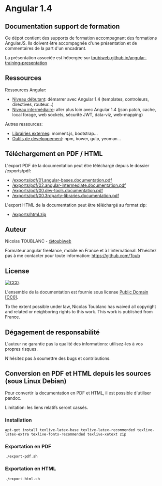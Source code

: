 # Angular 1.4

## Documentation support de formation

Ce dépot contient des supports de formation accompagnant des formations AngularJS. Ils doivent être accompagnée d'une présentation et de commentaires de la part d'un encadrant.

La présentation associée est hébergée sur [toubiweb.github.io/angular-training-presentation](http://toubiweb.github.io/angular-training-presentation)

## Ressources

Ressources Angular: 
* [Niveau débutant](./01.angular-bases.documentation/01.00.angular-bases.documentation-fr.md): démarrer avec Angular 1.4 (templates, controleurs, directives, routeur...)
* [Niveau intermédiaire](02.angular-intermediate.documentation/02.00.angular-intermediate.documentation-fr.md): aller plus loin avec Angular 1.4 (json patch, cache, local forage, web sockets, sécurité JWT, data-viz, web-mapping)

Autres ressources:

* [Librairies externes](00.3rdparty-libraries.documentation/00.3rdparty-libraries.documentation-fr.md): moment.js, bootstrap...
* [Outils de développement](00.dev-tools.documentation/00.dev-tools.documentation-fr.md): npm, bower, gulp, yeoman...

## Téléchargement en PDF / HTML

L'export PDF de la documentation peut être téléchargé depuis le dossier /exports/pdf:

* [/exports/pdf/01.angular-bases.documentation.pdf](../../raw/master/exports/pdf/01.angular-bases.documentation.pdf)
* [/exports/pdf/02.angular-intermediate.documentation.pdf](../../raw/master/exports/pdf/02.angular-intermediate.documentation.pdf)
* [/exports/pdf/00.dev-tools.documentation.pdf](../../raw/master/exports/pdf/00.dev-tools.documentation.pdf)
* [/exports/pdf/00.3rdparty-libraries.documentation.pdf](../../raw/master/exports/pdf/00.3rdparty-libraries.documentation.pdf)

L'export HTML de la documentation peut être téléchargé au format zip:

* [/exports/html.zip](../../raw/master/exports/html.zip)

## Auteur

Nicolas TOUBLANC - [@toubiweb](https://twitter.com/Toubiweb)

Formateur angular freelance, mobile en France et à l'international. N'hésitez pas à me contacter pour toute information: https://github.com/Toub

## License

[![CC0](http://i.creativecommons.org/p/zero/1.0/88x31.png)](http://creativecommons.org/publicdomain/zero/1.0/).

L'ensemble de la documentation est fournie sous license [Public Domain [CC0]](http://creativecommons.org/publicdomain/zero/1.0/).

To the extent possible under law, <span resource="[_:publisher]" rel="dct:publisher"><span property="dct:title">Nicolas Toublanc</span></span> has waived all copyright and related or neighboring rights to this work. This work is published from <span property="vcard:Country" datatype="dct:ISO3166" content="FR" about="[_:publisher]">France</span>.

## Dégagement de responsabilité

L'auteur ne garantie pas la qualité des informations: utilisez-les à vos propres risques.

N'hésitez pas à soumettre des bugs et contributions.

## Conversion en PDF et HTML depuis les sources (sous Linux Debian)

Pour convertir la documentation en PDF et HTML, il est possible d'utiliser pandoc.

Limitation: les liens relatifs seront cassés.

### Installation

    apt-get install texlive-latex-base texlive-latex-recommended texlive-latex-extra texlive-fonts-recommended texlive-xetext zip

### Exportation en PDF

    ./export-pdf.sh

### Exportation en HTML

    ./export-html.sh